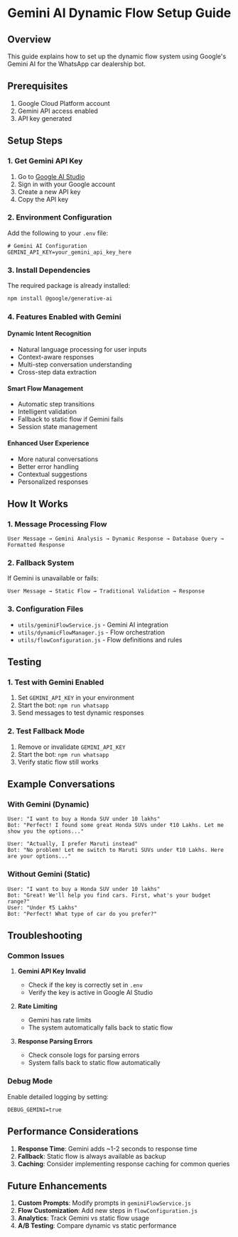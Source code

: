 # Gemini AI Dynamic Flow Setup Guide

## Overview
This guide explains how to set up the dynamic flow system using Google's Gemini AI for the WhatsApp car dealership bot.

## Prerequisites
1. Google Cloud Platform account
2. Gemini API access enabled
3. API key generated

## Setup Steps

### 1. Get Gemini API Key
1. Go to [Google AI Studio](https://aistudio.google.com/)
2. Sign in with your Google account
3. Create a new API key
4. Copy the API key

### 2. Environment Configuration
Add the following to your `.env` file:

```env
# Gemini AI Configuration
GEMINI_API_KEY=your_gemini_api_key_here
```

### 3. Install Dependencies
The required package is already installed:
```bash
npm install @google/generative-ai
```

### 4. Features Enabled with Gemini

#### Dynamic Intent Recognition
- Natural language processing for user inputs
- Context-aware responses
- Multi-step conversation understanding
- Cross-step data extraction

#### Smart Flow Management
- Automatic step transitions
- Intelligent validation
- Fallback to static flow if Gemini fails
- Session state management

#### Enhanced User Experience
- More natural conversations
- Better error handling
- Contextual suggestions
- Personalized responses

## How It Works

### 1. Message Processing Flow
```
User Message → Gemini Analysis → Dynamic Response → Database Query → Formatted Response
```

### 2. Fallback System
If Gemini is unavailable or fails:
```
User Message → Static Flow → Traditional Validation → Response
```

### 3. Configuration Files
- `utils/geminiFlowService.js` - Gemini AI integration
- `utils/dynamicFlowManager.js` - Flow orchestration
- `utils/flowConfiguration.js` - Flow definitions and rules

## Testing

### 1. Test with Gemini Enabled
1. Set `GEMINI_API_KEY` in your environment
2. Start the bot: `npm run whatsapp`
3. Send messages to test dynamic responses

### 2. Test Fallback Mode
1. Remove or invalidate `GEMINI_API_KEY`
2. Start the bot: `npm run whatsapp`
3. Verify static flow still works

## Example Conversations

### With Gemini (Dynamic)
```
User: "I want to buy a Honda SUV under 10 lakhs"
Bot: "Perfect! I found some great Honda SUVs under ₹10 Lakhs. Let me show you the options..."

User: "Actually, I prefer Maruti instead"
Bot: "No problem! Let me switch to Maruti SUVs under ₹10 Lakhs. Here are your options..."
```

### Without Gemini (Static)
```
User: "I want to buy a Honda SUV under 10 lakhs"
Bot: "Great! We'll help you find cars. First, what's your budget range?"
User: "Under ₹5 Lakhs"
Bot: "Perfect! What type of car do you prefer?"
```

## Troubleshooting

### Common Issues

1. **Gemini API Key Invalid**
   - Check if the key is correctly set in `.env`
   - Verify the key is active in Google AI Studio

2. **Rate Limiting**
   - Gemini has rate limits
   - The system automatically falls back to static flow

3. **Response Parsing Errors**
   - Check console logs for parsing errors
   - System falls back to static flow automatically

### Debug Mode
Enable detailed logging by setting:
```env
DEBUG_GEMINI=true
```

## Performance Considerations

1. **Response Time**: Gemini adds ~1-2 seconds to response time
2. **Fallback**: Static flow is always available as backup
3. **Caching**: Consider implementing response caching for common queries

## Future Enhancements

1. **Custom Prompts**: Modify prompts in `geminiFlowService.js`
2. **Flow Customization**: Add new steps in `flowConfiguration.js`
3. **Analytics**: Track Gemini vs static flow usage
4. **A/B Testing**: Compare dynamic vs static performance
